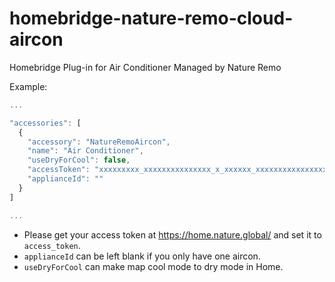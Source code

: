# homebridge-nature-remo-cloud-aircon

Homebridge Plug-in for Air Conditioner Managed by Nature Remo

Example:

```js
...

"accessories": [
  {
    "accessory": "NatureRemoAircon",
    "name": "Air Conditioner",
    "useDryForCool": false,
    "accessToken": "xxxxxxxxx_xxxxxxxxxxxxxxx_x_xxxxxx_xxxxxxxxxxxxxxxxxxxxxxxxxxxxxxxxxxxxxxxxxxxxxxxxxxxx",
    "applianceId": ""
  }
]

...
```

* Please get your access token at https://home.nature.global/ and set it to `access_token`.
* `applianceId` can be left blank if you only have one aircon.
* `useDryForCool` can make map cool mode to dry mode in Home.
